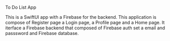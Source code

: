 To Do List App 

This is a SwiftUI app with a Firebase for the backend.
This application is compose of Register page a Login page, a Profile page and a Home page. 
It iterface a Firebase backend that composed of Firebase auth set a email and passsword and Firebase database. 

<img width="2" alt="Capture d’écran 2024-07-25 à 11 11 36" src="https://github.com/user-attachments/assets/3b9ed894-7df2-4132-aa63-6f152c6a875a">
